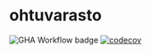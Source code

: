 # ohtuvarasto

![GHA Workflow badge](https://github.com/nikihietala/ohtuvarasto/workflows/CI/badge.svg)
[![codecov](https://codecov.io/gh/nikihietala/ohtuvarasto/graph/badge.svg?token=X2MZHQIGQY)](https://codecov.io/gh/nikihietala/ohtuvarasto)
